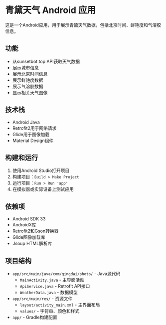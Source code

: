 # 青黛天气 Android 应用

这是一个Android应用，用于展示青黛天气数据，包括北京时间、鲜艳度和气溶胶信息。

## 功能

- 从sunsetbot.top API获取天气数据
- 展示城市信息
- 展示北京时间信息
- 展示鲜艳度数据
- 展示气溶胶数据
- 显示相关天气图像

## 技术栈

- Android Java
- Retrofit2用于网络请求
- Glide用于图像加载
- Material Design组件

## 构建和运行

1. 使用Android Studio打开项目
2. 构建项目：`Build > Make Project`
3. 运行项目：`Run > Run 'app'`
4. 在模拟器或实际设备上测试应用

## 依赖项

- Android SDK 33
- AndroidX库
- Retrofit2和Gson转换器
- Glide图像加载库
- Jsoup HTML解析库

## 项目结构

- `app/src/main/java/com/qingdai/photo/` - Java源代码
  - `MainActivity.java` - 主界面活动
  - `ApiService.java` - Retrofit API接口
  - `WeatherData.java` - 数据模型
- `app/src/main/res/` - 资源文件
  - `layout/activity_main.xml` - 主界面布局
  - `values/` - 字符串、颜色和样式
- `app/` - Gradle构建配置 